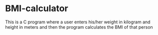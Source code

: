 # BMI-calculator
This is a C program where a user enters his/her weight in kilogram and height in meters and then the program calculates the BMI of that person
